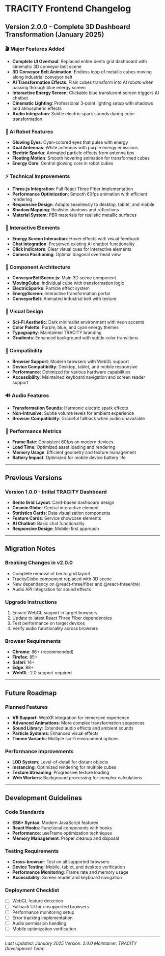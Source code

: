 # TRACITY Frontend Changelog

## Version 2.0.0 - Complete 3D Dashboard Transformation (January 2025)

### 🎬 Major Features Added
- **Complete UI Overhaul**: Replaced entire bento grid dashboard with cinematic 3D conveyor belt scene
- **3D Conveyor Belt Animation**: Endless loop of metallic cubes moving along industrial conveyor belt
- **AI Transformation Effects**: Plain cubes transform into AI robots when passing through blue energy screen
- **Interactive Energy Screen**: Clickable blue translucent screen triggers AI chatbot
- **Cinematic Lighting**: Professional 3-point lighting setup with shadows and atmospheric effects
- **Audio Integration**: Subtle electric spark sounds during cube transformation

### 🤖 AI Robot Features
- **Glowing Eyes**: Cyan-colored eyes that pulse with energy
- **Dual Antennas**: White antennas with purple energy emissions
- **Electric Sparks**: Animated particle effects from antenna tips
- **Floating Motion**: Smooth hovering animation for transformed cubes
- **Energy Core**: Central glowing core in robot cubes

### ⚡ Technical Improvements
- **Three.js Integration**: Full React Three Fiber implementation
- **Performance Optimization**: Smooth 60fps animation with efficient rendering
- **Responsive Design**: Adapts seamlessly to desktop, tablet, and mobile
- **Shadow Mapping**: Realistic shadows and reflections
- **Material System**: PBR materials for realistic metallic surfaces

### 🎯 Interactive Elements
- **Energy Screen Interaction**: Hover effects with visual feedback
- **Chat Integration**: Preserved existing AI chatbot functionality
- **Click Indicators**: Clear visual cues for interactive elements
- **Camera Positioning**: Optimal diagonal overhead view

### 🔧 Component Architecture
- **ConveyorBeltScene.js**: Main 3D scene component
- **MovingCube**: Individual cube with transformation logic
- **ElectricSparks**: Particle effect system
- **EnergyScreen**: Interactive transformation portal
- **ConveyorBelt**: Animated industrial belt with texture

### 🎨 Visual Design
- **Sci-Fi Aesthetic**: Dark minimalist environment with neon accents
- **Color Palette**: Purple, blue, and cyan energy themes
- **Typography**: Maintained TRACITY branding
- **Gradients**: Enhanced background with subtle color transitions

### 📱 Compatibility
- **Browser Support**: Modern browsers with WebGL support
- **Device Compatibility**: Desktop, tablet, and mobile responsive
- **Performance**: Optimized for various hardware capabilities
- **Accessibility**: Maintained keyboard navigation and screen reader support

### 🔊 Audio Features
- **Transformation Sounds**: Harmonic electric spark effects
- **Non-Intrusive**: Subtle volume levels for ambient experience
- **Browser Compatibility**: Graceful fallback when audio unavailable

### 🚀 Performance Metrics
- **Frame Rate**: Consistent 60fps on modern devices
- **Load Time**: Optimized asset loading and rendering
- **Memory Usage**: Efficient geometry and texture management
- **Battery Impact**: Optimized for mobile device battery life

---

## Previous Versions

### Version 1.0.0 - Initial TRACITY Dashboard
- **Bento Grid Layout**: Card-based dashboard design
- **Cosmic Globe**: Central interactive element
- **Statistics Cards**: Data visualization components
- **Feature Cards**: Service showcase elements
- **AI Chatbot**: Basic chat functionality
- **Responsive Design**: Mobile-first approach

---

## Migration Notes

### Breaking Changes in v2.0.0
- Complete removal of bento grid layout
- TracityGlobe component replaced with 3D scene
- New dependency on @react-three/fiber and @react-three/drei
- Audio API integration for sound effects

### Upgrade Instructions
1. Ensure WebGL support in target browsers
2. Update to latest React Three Fiber dependencies
3. Test performance on target devices
4. Verify audio functionality across browsers

### Browser Requirements
- **Chrome**: 88+ (recommended)
- **Firefox**: 85+
- **Safari**: 14+
- **Edge**: 88+
- **WebGL**: 2.0 support required

---

## Future Roadmap

### Planned Features
- **VR Support**: WebXR integration for immersive experience
- **Advanced Animations**: More complex transformation sequences
- **Sound Library**: Extended audio effects and ambient sounds
- **Particle Systems**: Enhanced visual effects
- **Theme Variants**: Multiple sci-fi environment options

### Performance Improvements
- **LOD System**: Level-of-detail for distant objects
- **Instancing**: Optimized rendering for multiple cubes
- **Texture Streaming**: Progressive texture loading
- **Web Workers**: Background processing for complex calculations

---

## Development Guidelines

### Code Standards
- **ES6+ Syntax**: Modern JavaScript features
- **React Hooks**: Functional components with hooks
- **Performance**: useFrame optimization techniques
- **Memory Management**: Proper cleanup and disposal

### Testing Requirements
- **Cross-browser**: Test on all supported browsers
- **Device Testing**: Mobile, tablet, and desktop verification
- **Performance Monitoring**: Frame rate and memory usage
- **Accessibility**: Screen reader and keyboard navigation

### Deployment Checklist
- [ ] WebGL feature detection
- [ ] Fallback UI for unsupported browsers
- [ ] Performance monitoring setup
- [ ] Error tracking implementation
- [ ] Audio permission handling
- [ ] Mobile optimization verification

---

*Last Updated: January 2025*
*Version: 2.0.0*
*Maintainer: TRACITY Development Team*